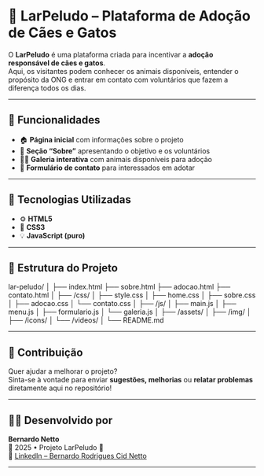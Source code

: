 # 🐾 LarPeludo – Plataforma de Adoção de Cães e Gatos

O **LarPeludo** é uma plataforma criada para incentivar a **adoção responsável de cães e gatos**.  
Aqui, os visitantes podem conhecer os animais disponíveis, entender o propósito da ONG e entrar em contato com voluntários que fazem a diferença todos os dias.  

---

## 🌟 Funcionalidades
- 🏠 **Página inicial** com informações sobre o projeto  
- 💬 **Seção “Sobre”** apresentando o objetivo e os voluntários  
- 🐶🐱 **Galeria interativa** com animais disponíveis para adoção  
- 📩 **Formulário de contato** para interessados em adotar  

---

## 🧱 Tecnologias Utilizadas
- ⚙️ **HTML5**
- 🎨 **CSS3**
- 💡 **JavaScript (puro)**

---

## 📂 Estrutura do Projeto


lar-peludo/
│
├── index.html
├── sobre.html
├── adocao.html
├── contato.html
│
├── /css/
│ ├── style.css
│ ├── home.css
│ ├── sobre.css
│ ├── adocao.css
│ └── contato.css
│
├── /js/
│ ├── main.js
│ ├── menu.js
│ ├── formulario.js
│ └── galeria.js
│
├── /assets/
│ ├── /img/
│ ├── /icons/
│ └── /videos/
│
└── README.md




---

## 💖 Contribuição
Quer ajudar a melhorar o projeto?  
Sinta-se à vontade para enviar **sugestões, melhorias** ou **relatar problemas** diretamente aqui no repositório!  

---

## 👨‍💻 Desenvolvido por
**Bernardo Netto**  
📅 2025 • Projeto LarPeludo 🐾  
🔗 [LinkedIn – Bernardo Rodrigues Cid Netto](https://www.linkedin.com/in/bernardo-rodrigues-cid-netto-55aa53274/)

---
